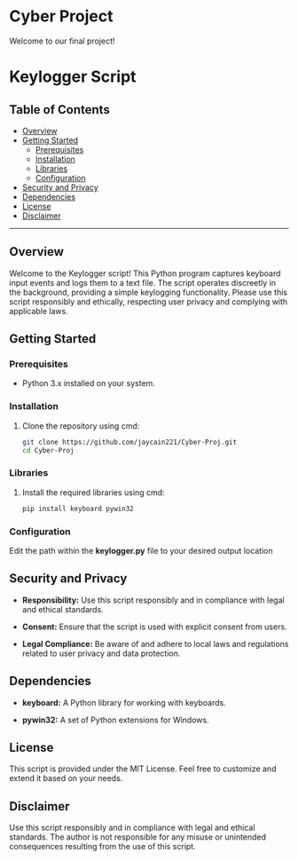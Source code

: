 # Cyber Project
Welcome to our final project!

# Keylogger Script

## Table of Contents

- [Overview](#overview)
- [Getting Started](#getting-started)
  - [Prerequisites](#prerequisites)
  - [Installation](#installation)
  - [Libraries](#libraries)
  - [Configuration](#configuration)
- [Security and Privacy](#security-and-privacy)
- [Dependencies](#dependencies)
- [License](#license)
- [Disclaimer](#disclaimer)

---

## Overview

Welcome to the Keylogger script! This Python program captures keyboard input events and logs them to a text file. The script operates discreetly in the background, providing a simple keylogging functionality. Please use this script responsibly and ethically, respecting user privacy and complying with applicable laws.

## Getting Started

### Prerequisites

- Python 3.x installed on your system.

### Installation

1. Clone the repository using cmd:

   ```bash
   git clone https://github.com/jaycain221/Cyber-Proj.git
   cd Cyber-Proj

### Libraries

1. Install the required libraries using cmd:

   ```bash
   pip install keyboard pywin32

### Configuration

Edit the path within the **keylogger.py** file to your desired output location

## Security and Privacy

- **Responsibility:** Use this script responsibly and in compliance with legal and ethical standards.

- **Consent:** Ensure that the script is used with explicit consent from users.

- **Legal Compliance:** Be aware of and adhere to local laws and regulations related to user privacy and data protection. 

## Dependencies

- **keyboard:** A Python library for working with keyboards.

- **pywin32:** A set of Python extensions for Windows.

## License

This script is provided under the MIT License. Feel free to customize and extend it based on your needs.

## Disclaimer

Use this script responsibly and in compliance with legal and ethical standards. The author is not responsible for any misuse or unintended consequences resulting from the use of this script.
